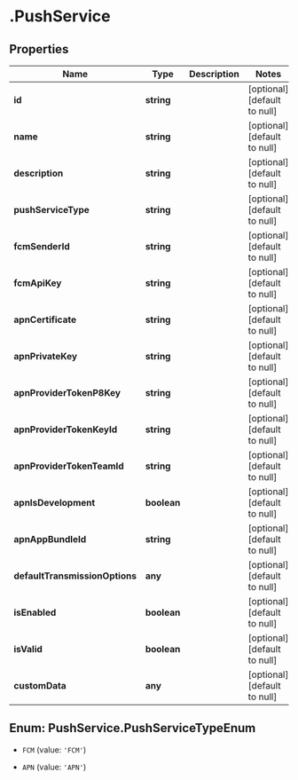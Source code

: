 # .PushService

## Properties
Name | Type | Description | Notes
------------ | ------------- | ------------- | -------------
**id** | **string** |  | [optional] [default to null]
**name** | **string** |  | [optional] [default to null]
**description** | **string** |  | [optional] [default to null]
**pushServiceType** | **string** |  | [optional] [default to null]
**fcmSenderId** | **string** |  | [optional] [default to null]
**fcmApiKey** | **string** |  | [optional] [default to null]
**apnCertificate** | **string** |  | [optional] [default to null]
**apnPrivateKey** | **string** |  | [optional] [default to null]
**apnProviderTokenP8Key** | **string** |  | [optional] [default to null]
**apnProviderTokenKeyId** | **string** |  | [optional] [default to null]
**apnProviderTokenTeamId** | **string** |  | [optional] [default to null]
**apnIsDevelopment** | **boolean** |  | [optional] [default to null]
**apnAppBundleId** | **string** |  | [optional] [default to null]
**defaultTransmissionOptions** | **any** |  | [optional] [default to null]
**isEnabled** | **boolean** |  | [optional] [default to null]
**isValid** | **boolean** |  | [optional] [default to null]
**customData** | **any** |  | [optional] [default to null]


<a name="PushService.PushServiceTypeEnum"></a>
## Enum: PushService.PushServiceTypeEnum


* `FCM` (value: `'FCM'`)

* `APN` (value: `'APN'`)




